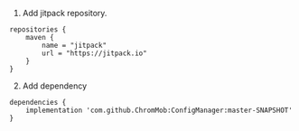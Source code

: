 1. Add jitpack repository.
```
repositories {
    maven {
        name = "jitpack"
        url = "https://jitpack.io"
    }
}
```
2. Add dependency
```
dependencies {
    implementation 'com.github.ChromMob:ConfigManager:master-SNAPSHOT'
}
```